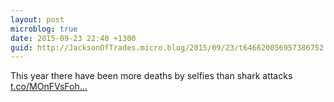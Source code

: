 ```yaml
---
layout: post
microblog: true
date: 2015-09-23 22:40 +1300
guid: http://JacksonOfTrades.micro.blog/2015/09/23/t646620056957386752.html
---
```

This year there have been more deaths by selfies than shark attacks [t.co/MOnFVsFoh...](http://t.co/MOnFVsFohI)

